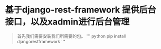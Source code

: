 # 基于django-rest-framework 提供后台接口，以及xadmin进行后台管理
>首先我们需要安装我们所需要的包。
''' python
pip install djangorestframework
'''
